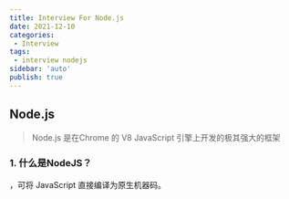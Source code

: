 ```yaml
---
title: Interview For Node.js
date: 2021-12-10
categories:
 - Interview
tags:
 - interview nodejs
sidebar: 'auto'
publish: true
--- 
```


## Node.js

> Node.js 是在Chrome 的 V8 JavaScript 引擎上开发的极其强大的框架

### 1. 什么是NodeJS？

 ，可将 JavaScript 直接编译为原生机器码。
